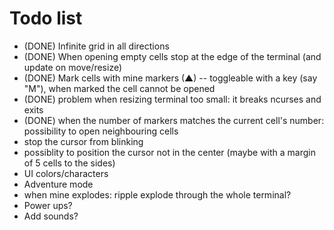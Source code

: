# Todo list
- (DONE) Infinite grid in all directions
- (DONE) When opening empty cells stop at the edge of the terminal (and update on move/resize)
- (DONE) Mark cells with mine markers (▲) -- toggleable with a key (say "M"), when marked the cell cannot be opened
- (DONE) problem when resizing terminal too small: it breaks ncurses and exits
- (DONE) when the number of markers matches the current cell's number: possibility to open neighbouring cells
- stop the cursor from blinking
- possiblity to position the cursor not in the center (maybe with a margin of 5 cells to the sides)
- UI colors/characters
- Adventure mode
- when mine explodes: ripple explode through the whole terminal?
- Power ups?
- Add sounds?